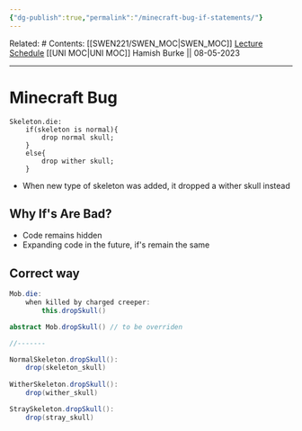 ```yaml
---
{"dg-publish":true,"permalink":"/minecraft-bug-if-statements/"}
---
```



Related: #
Contents: [[SWEN221/SWEN_MOC\|SWEN_MOC]]
[Lecture Schedule](https://ecs.wgtn.ac.nz/Courses/SWEN221_2023T1/LectureSchedule)
[[UNI MOC\|UNI MOC]]
Hamish Burke || 08-05-2023
***

# Minecraft Bug

```
Skeleton.die:
	if(skeleton is normal){
		drop normal skull;
	}
	else{
		drop wither skull;
	}
```

- When new type of skeleton was added, it dropped a wither skull instead

## Why If's Are Bad?

- Code remains hidden
- Expanding code in the future, if's remain the same

## Correct way

```java
Mob.die:
	when killed by charged creeper:
		this.dropSkull()

abstract Mob.dropSkull() // to be overriden

//-------

NormalSkeleton.dropSkull():
	drop(skeleton_skull)
	
WitherSkeleton.dropSkull():
	drop(wither_skull)

StraySkeleton.dropSkull():
	drop(stray_skull)



```
